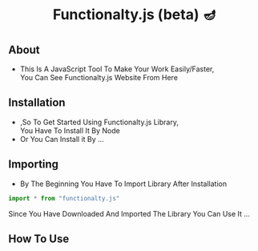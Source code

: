 # <p align="center">Functionalty.js (beta) 🪔</p>

## About
- This Is A JavaScript Tool To Make Your Work Easily/Faster,<br />
  You Can See Functionalty.js Website From Here
  
## Installation
- ,So To Get Started Using Functionalty.js Library,<br />
   You Have To Install It By Node
- Or You Can Install it By ...

## Importing
- By The Beginning You Have To Import Library After Installation
```javascript
import * from "functionalty.js"
```
Since You Have Downloaded And Imported The Library You Can Use It ...

## How To Use
